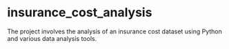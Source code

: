# insurance_cost_analysis
The project involves the analysis of an insurance cost dataset using Python and various data analysis tools.
